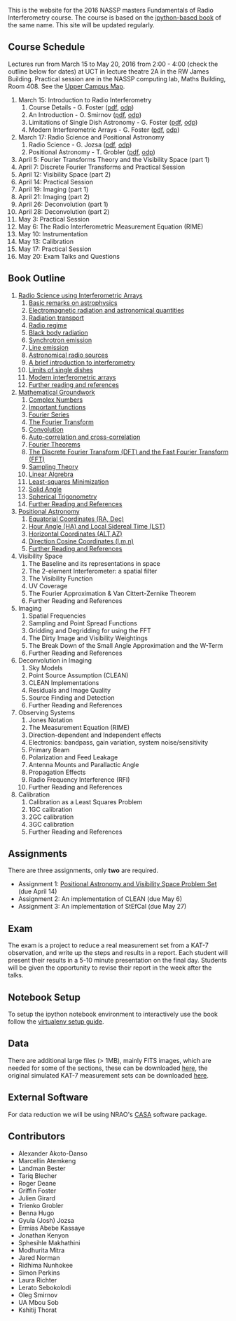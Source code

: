 This is the website for the 2016 NASSP masters Fundamentals of Radio Interferometry course. The course is based on the [ipython-based book](https://github.com/griffinfoster/fundamentals_of_interferometry) of the same name. This site will be updated regularly.

## Course Schedule

Lectures run from March 15 to May 20, 2016 from 2:00 - 4:00 (check the outline below for dates) at UCT in lecture theatre 2A in the RW James Building. Practical session are in the NASSP computing lab, Maths Building, Room 408. See the [Upper Campus Map](https://www.uct.ac.za/usr/downloads/uct.ac.za/contact/campusmaps/uctuppercampus.jpg).

1. March 15: Introduction to Radio Interferometry
	1. Course Details - G. Foster ([pdf](https://dl.dropboxusercontent.com/u/4320314/nassp/lectures/1-RadioScience/course_details.pdf), [odp](https://dl.dropboxusercontent.com/u/4320314/nassp/lectures/1-RadioScience/course_details.odp))
	2. An Introduction - O. Smirnov ([pdf](https://dl.dropboxusercontent.com/u/4320314/nassp/lectures/1-RadioScience/Introduction.pdf), [odp](https://dl.dropboxusercontent.com/u/4320314/nassp/lectures/1-RadioScience/Introduction.odp))
	3. Limitations of Single Dish Astronomy - G. Foster ([pdf](https://dl.dropboxusercontent.com/u/4320314/nassp/lectures/1-RadioScience/single_dish_limitations.pdf), [odp](https://dl.dropboxusercontent.com/u/4320314/nassp/lectures/1-RadioScience/single_dish_limitations.odp))
	4. Modern Interferometric Arrays - G. Foster ([pdf](https://dl.dropboxusercontent.com/u/4320314/nassp/lectures/1-RadioScience/modern_arrays.pdf), [odp](https://dl.dropboxusercontent.com/u/4320314/nassp/lectures/1-RadioScience/modern_arrays.odp))
2. March 17: Radio Science and Positional Astronomy
	1. Radio Science - G. Jozsa ([pdf](https://dl.dropboxusercontent.com/u/4320314/nassp/lectures/1-RadioScience/fundamentals_science.pdf), [odp](https://dl.dropboxusercontent.com/u/4320314/nassp/lectures/1-RadioScience/fundamentals_science.odp))
	2. Positional Astronomy - T. Grobler ([pdf](https://dl.dropboxusercontent.com/u/4320314/nassp/lectures/3-PositionalAstronomy/Positional%20Astronomy.pdf), [odp](https://dl.dropboxusercontent.com/u/4320314/nassp/lectures/3-PositionalAstronomy/Positional%20Astronomy.odp))
3. April 5: Fourier Transforms Theory and the Visibility Space (part 1)
4. April 7: Discrete Fourier Transforms and Practical Session
5. April 12: Visibility Space (part 2)
6. April 14: Practical Session
7. April 19: Imaging (part 1)
8. April 21: Imaging (part 2)
9. April 26: Deconvolution (part 1)
10. April 28: Deconvolution (part 2)
11. May 3: Practical Session
12. May 6: The Radio Interferometric Measurement Equation (RIME)
13. May 10: Instrumentation
14. May 13: Calibration
15. May 17: Practical Session
16. May 20: Exam Talks and Questions

## Book Outline

1. [Radio Science using Interferometric Arrays](https://dl.dropboxusercontent.com/u/4320314/nassp/1_Radio_Science/01_00_introduction.html)
    1.  [Basic remarks on astrophysics](https://dl.dropboxusercontent.com/u/4320314/nassp/1_Radio_Science/01_01_a_brief_introduction_to_basic_astrophysics.html)
    2.  [Electromagnetic radiation and astronomical quantities](https://dl.dropboxusercontent.com/u/4320314/nassp/1_Radio_Science/01_02_electromagnetic_radiation_and_astronomical_quantities.html)
    3.  [Radiation transport](https://dl.dropboxusercontent.com/u/4320314/nassp/1_Radio_Science/01_03_radiation_transport.html)
    4.  [Radio regime](https://dl.dropboxusercontent.com/u/4320314/nassp/1_Radio_Science/01_04_radio_regime.html)
    5.  [Black body radiation](https://dl.dropboxusercontent.com/u/4320314/nassp/1_Radio_Science/01_05_black_body_radiation.html)
    6.  [Synchrotron emission](https://dl.dropboxusercontent.com/u/4320314/nassp/1_Radio_Science/01_06_synchrotron_emission.html)
    7.  [Line emission](https://dl.dropboxusercontent.com/u/4320314/nassp/1_Radio_Science/01_07_line_emission.html)
    8.  [Astronomical radio sources](https://dl.dropboxusercontent.com/u/4320314/nassp/1_Radio_Science/01_08_astronomical_radio_sources.html)
    9.  [A brief introduction to interferometry](https://dl.dropboxusercontent.com/u/4320314/nassp/1_Radio_Science/01_09_a_brief_introduction_to_interferometry.html)
    10. [Limits of single dishes](https://dl.dropboxusercontent.com/u/4320314/nassp/1_Radio_Science/01_10_limits_of_single_dishes.html)
    11. [Modern interferometric arrays](https://dl.dropboxusercontent.com/u/4320314/nassp/1_Radio_Science/01_11_modern_interferometric_arrays.html)
    12. [Further reading and references](https://dl.dropboxusercontent.com/u/4320314/nassp/1_Radio_Science/01_x_further_reading_and_references.html)
2. [Mathematical Groundwork](https://dl.dropboxusercontent.com/u/4320314/nassp/2_Mathematical_Groundwork/2_0_introduction.html)
    1. [Complex Numbers](https://dl.dropboxusercontent.com/u/4320314/nassp/2_Mathematical_Groundwork/2_1_complex_numbers.html)
    2. [Important functions](https://dl.dropboxusercontent.com/u/4320314/nassp/2_Mathematical_Groundwork/2_2_important_functions.html)
    3. [Fourier Series](https://dl.dropboxusercontent.com/u/4320314/nassp/2_Mathematical_Groundwork/2_3_fourier_series.html)
    4. [The Fourier Transform](https://dl.dropboxusercontent.com/u/4320314/nassp/2_Mathematical_Groundwork/2_4_the_fourier_transform.html)
    5. [Convolution](https://dl.dropboxusercontent.com/u/4320314/nassp/2_Mathematical_Groundwork/2_5_convolution.html)
    6. [Auto-correlation and cross-correlation](https://dl.dropboxusercontent.com/u/4320314/nassp/2_Mathematical_Groundwork/2_6_cross_correlation_and_auto_correlation.html)
    7. [Fourier Theorems](https://dl.dropboxusercontent.com/u/4320314/nassp/2_Mathematical_Groundwork/2_7_fourier_theorems.html)
    8. [The Discrete Fourier Transform (DFT) and the Fast Fourier Transform (FFT)](https://dl.dropboxusercontent.com/u/4320314/nassp/2_Mathematical_Groundwork/2_8_the_discrete_fourier_transform.html)
    9. [Sampling Theory](https://dl.dropboxusercontent.com/u/4320314/nassp/2_Mathematical_Groundwork/2_9_sampling_theory.html)
    10. [Linear Algrebra](https://dl.dropboxusercontent.com/u/4320314/nassp/2_Mathematical_Groundwork/2_10_linear_algebra.html)
    11. [Least-squares Minimization](https://dl.dropboxusercontent.com/u/4320314/nassp/2_Mathematical_Groundwork/2_11_least_squares.html)
    12. [Solid Angle](https://dl.dropboxusercontent.com/u/4320314/nassp/2_Mathematical_Groundwork/2_12_solid_angle.html)
    13. [Spherical Trigonometry](https://dl.dropboxusercontent.com/u/4320314/nassp/2_Mathematical_Groundwork/2_13_spherical_trigonometry.html)
    14. [Further Reading and References](https://dl.dropboxusercontent.com/u/4320314/nassp/2_Mathematical_Groundwork/2_x_further_reading_and_references.html)
3. [Positional Astronomy](https://dl.dropboxusercontent.com/u/4320314/nassp/3_Positional_Astronomy/3_0_Introduction.html)
    1. [Equatorial Coordinates (RA, Dec)](https://dl.dropboxusercontent.com/u/4320314/nassp/3_Positional_Astronomy/3_1_Equatorial_Coordinates.html)
    2. [Hour Angle (HA) and Local Sidereal Time (LST)](https://dl.dropboxusercontent.com/u/4320314/nassp/3_Positional_Astronomy/3_2_Hour_Angle.html)
    3. [Horizontal Coordinates (ALT,AZ)](https://dl.dropboxusercontent.com/u/4320314/nassp/3_Positional_Astronomy/3_3_Horizontal_Coordinates.html)
    4. [Direction Cosine Coordinates (l,m,n)](https://dl.dropboxusercontent.com/u/4320314/nassp/3_Positional_Astronomy/3_4_Direction_Cosine_Coordinates.html)
    5. [Further Reading and References](https://dl.dropboxusercontent.com/u/4320314/nassp/3_Positional_Astronomy/3_x_further_reading_and_references.html)
4. Visibility Space
    1. The Baseline and its representations in space
    2. The 2-element Interferometer: a spatial filter
    3. The Visibility Function
    4. UV Coverage
    5. The Fourier Approximation & Van Cittert-Zernike Theorem
    6. Further Reading and References
5. Imaging
    1. Spatial Frequencies
    2. Sampling and Point Spread Functions
    3. Gridding and Degridding for using the FFT
    4. The Dirty Image and Visibility Weightings
    5. The Break Down of the Small Angle Approximation and the W-Term
    6. Further Reading and References
6. Deconvolution in Imaging
    1. Sky Models
    2. Point Source Assumption (CLEAN)
    3. CLEAN Implementations
    4. Residuals and Image Quality
    5. Source Finding and Detection
    6. Further Reading and References
7. Observing Systems
    1. Jones Notation
    2. The Measurement Equation (RIME)
    3. Direction-dependent and Independent effects
    4. Electronics: bandpass, gain variation, system noise/sensitivity
    5. Primary Beam
    6. Polarization and Feed Leakage
    7. Antenna Mounts and Parallactic Angle
    8. Propagation Effects
    9. Radio Frequency Interference (RFI)
    10. Further Reading and References
8. Calibration
    1. Calibration as a Least Squares Problem
    2. 1GC calibration
    3. 2GC calibration
    4. 3GC calibration
    5. Further Reading and References

## Assignments

There are three assignments, only **two** are required.

* Assignment 1: [Positional Astronomy and Visibility Space Problem Set](https://github.com/griffinfoster/fundamentals_of_interferometry/blob/master/4_Visibility_Space/4_problem_set.ipynb) (due April 14)
* Assignment 2: An implementation of CLEAN (due May 6)
* Assignment 3: An implementation of StEfCal (due May 27)

## Exam

The exam is a project to reduce a real measurement set from a KAT-7 observation, and write up the steps and results in a report. Each student will present their results in a 5-10 minute presentation on the final day. Students will be given the opportunity to revise their report in the week after the talks.

## Notebook Setup

To setup the ipython notebook environment to interactively use the book follow the [virtualenv setup guide](https://github.com/griffinfoster/fundamentals_of_interferometry#setup-contributor-virtualenv).

## Data

There are additional large files (> 1MB), mainly FITS images, which are needed for some of the sections, these can be downloaded [here](https://www.dropbox.com/s/n3jyiajytwuldpu/fundamentals_fits.tar.gz?dl=0), the original simulated KAT-7 measurement sets can be downloaded [here](https://www.dropbox.com/s/kb3p2mthei8dgl9/simulated_KAT-7_ms.tar.gz?dl=0).

## External Software

For data reduction we will be using NRAO's [CASA](http://casa.nrao.edu/) software package.

## Contributors

* Alexander Akoto-Danso
* Marcellin Atemkeng
* Landman Bester
* Tariq Blecher
* Roger Deane
* Griffin Foster
* Julien Girard
* Trienko Grobler
* Benna Hugo
* Gyula (Josh) Jozsa
* Ermias Abebe Kassaye
* Jonathan Kenyon
* Sphesihle Makhathini
* Modhurita Mitra
* Jared Norman
* Ridhima Nunhokee
* Simon Perkins
* Laura Richter
* Lerato Sebokolodi
* Oleg Smirnov
* UA Mbou Sob
* Kshitij Thorat